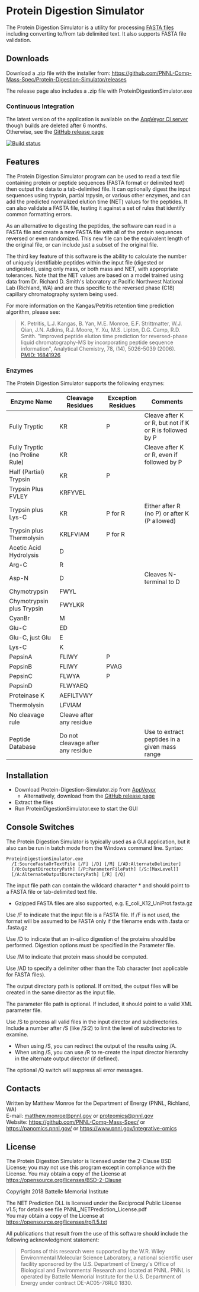 
# Protein Digestion Simulator

The Protein Digestion Simulator is a utility for processing [FASTA files](https://en.wikipedia.org/wiki/FASTA_format)
including converting to/from tab delimited text.  It also supports FASTA file validation.

## Downloads

Download a .zip file with the installer from:
https://github.com/PNNL-Comp-Mass-Spec/Protein-Digestion-Simulator/releases

The release page also includes a .zip file with ProteinDigestionSimulator.exe

### Continuous Integration

The latest version of the application is available on the [AppVeyor CI server](https://ci.appveyor.com/project/PNNLCompMassSpec/protein-digestion-simulator/build/artifacts)
though builds are deleted after 6 months. \
Otherwise, see the [GitHub release page](https://github.com/PNNL-Comp-Mass-Spec/Protein-Digestion-Simulator/releases)

[![Build status](https://ci.appveyor.com/api/projects/status/j6kerul55ql8cd54?svg=true)](https://ci.appveyor.com/project/PNNLCompMassSpec/protein-digestion-simulator)

## Features

The Protein Digestion Simulator program can be used to read a text file containing 
protein or peptide sequences (FASTA format or delimited text) then output the 
data to a tab-delimited file.  It can optionally digest the input sequences 
using trypsin, partial trpysin, or various other enzymes, and can add the predicted 
normalized elution time (NET) values for the peptides.  It can also validate a FASTA file, 
testing it against a set of rules that identify common formatting errors.

As an alternative to digesting the peptides, the software can read in a FASTA file and
create a new FASTA file with all of the protein sequences reversed or even
randomized.  This new file can be the equivalent length of the original file,
or can include just a subset of the original file.

The third key feature of this software is the ability to calculate the number 
of uniquely identifiable peptides within the input file (digested or undigested),
using only mass, or both mass and NET, with appropriate tolerances.  Note that the 
NET values are based on a model trained using data from Dr. Richard D. Smith's
laboratory at Pacific Northwest National Lab (Richland, WA) and are thus specific
to the reversed phase (C18) capillary chromatography system being used.

For more information on the Kangas/Petritis retention time prediction
algorithm, please see:

> K. Petritis, L.J. Kangas, B. Yan, M.E. Monroe, E.F. Strittmatter, W.J. Qian, 
> J.N. Adkins, R.J. Moore, Y. Xu, M.S. Lipton, D.G. Camp, R.D. Smith. 
> "Improved peptide elution time prediction for reversed-phase liquid 
> chromatography-MS by incorporating peptide sequence information",
> Analytical Chemistry, 78, (14), 5026-5039 (2006). \
> [PMID: 16841926](https://www.ncbi.nlm.nih.gov/pubmed/16841926)

### Enzymes

The Protein Digestion Simulator supports the following enzymes:

| Enzyme Name                        |  Cleavage Residues | Exception Residues | Comments                                                 |
|------------------------------------|--------------------|--------------------|----------------------------------------------------------|
| Fully Tryptic                      | KR                 | P                  | Cleave after K or R, but not if K or R is followed by P  |
| Fully Tryptic (no Proline Rule)    | KR                 |                    | Cleave after K or R, even if followed by P               |
| Half (Partial) Trypsin             | KR                 | P                  |                                                          |
| Trypsin Plus FVLEY                 | KRFYVEL            |                    |                                                          |
| Trypsin plus Lys-C                 | KR                 | P for R            | Either after R (no P) or after K (P allowed)             |
| Trypsin plus Thermolysin           | KRLFVIAM           | P for R            |                                                          |
| Acetic Acid Hydrolysis             | D                  |                    |                                                          |
| Arg-C                              | R                  |                    |                                                          |
| Asp-N                              | D                  |                    | Cleaves N-terminal to D                                  |
| Chymotrypsin                       | FWYL               |                    |                                                          |
| Chymotrypsin plus Trypsin          | FWYLKR             |                    |                                                          |
| CyanBr                             | M                  |                    |                                                          |
| Glu-C                              | ED                 |                    |                                                          |
| Glu-C, just Glu                    | E                  |                    |                                                          |
| Lys-C                              | K                  |                    |                                                          |
| PepsinA                            | FLIWY              | P                  |                                                          |
| PepsinB                            | FLIWY              | PVAG               |                                                          |
| PepsinC                            | FLWYA              | P                  |                                                          |
| PepsinD                            | FLWYAEQ            |                    |                                                          |
| Proteinase K                       | AEFILTVWY          |                    |                                                          |
| Thermolysin                        | LFVIAM             |                    |                                                          |
| No cleavage rule                   | Cleave after any residue |              |                                                          | 
| Peptide Database                   | Do not cleavage after any residue |     | Use to extract peptides in a given mass range            |

## Installation

* Download Protein-Digestion-Simulator.zip from [AppVeyor](https://ci.appveyor.com/project/PNNLCompMassSpec/protein-digestion-simulator/build/artifacts)
  * Alternatively, download from the [GitHub release page](https://github.com/PNNL-Comp-Mass-Spec/Protein-Digestion-Simulator/releases)
* Extract the files
* Run ProteinDigestionSimulator.exe to start the GUI

## Console Switches

The Protein Digestion Simulator is typically used as a GUI application, but it also can be run in batch mode from the Windows command line.  Syntax:

```
ProteinDigestionSimulator.exe 
  /I:SourceFastaOrTextFile [/F] [/D] [/M] [/AD:AlternateDelimiter] 
  [/O:OutputDirectoryPath] [/P:ParameterFilePath] [/S:[MaxLevel]] 
  [/A:AlternateOutputDirectoryPath] [/R] [/Q]
```

The input file path can contain the wildcard character * and should point to a FASTA file or tab-delimited text file.
* Gzipped FASTA files are also supported, e.g. E_coli_K12_UniProt.fasta.gz

Use /F to indicate that the input file is a FASTA file.  If /F is not used, the format will be assumed to be FASTA 
only if the filename ends with .fasta or .fasta.gz

Use /D to indicate that an in-silico digestion of the proteins should be performed.  Digestion options must be specified in the Parameter file.

Use /M to indicate that protein mass should be computed.

Use /AD to specify a delimiter other than the Tab character (not applicable for FASTA files).

The output directory path is optional.  If omitted, the output files will be created in the same director as the input file.

The parameter file path is optional.  If included, it should point to a valid XML parameter file.

Use /S to process all valid files in the input director and subdirectories. Include a number after /S (like /S:2) to limit the level of subdirectories to examine.
* When using /S, you can redirect the output of the results using /A.
* When using /S, you can use /R to re-create the input director hierarchy in the alternate output director (if defined).

The optional /Q switch will suppress all error messages.

## Contacts

Written by Matthew Monroe for the Department of Energy (PNNL, Richland, WA) \
E-mail: matthew.monroe@pnnl.gov or proteomics@pnnl.gov\
Website: https://github.com/PNNL-Comp-Mass-Spec/ or https://panomics.pnnl.gov/ or https://www.pnnl.gov/integrative-omics

## License

The Protein Digestion Simulator is licensed under the 2-Clause BSD License; 
you may not use this program except in compliance with the License.  You may obtain 
a copy of the License at https://opensource.org/licenses/BSD-2-Clause

Copyright 2018 Battelle Memorial Institute

The NET Prediction DLL is licensed under the Reciprocal Public License v1.5; 
for details see file PNNL_NETPrediction_License.pdf\
You may obtain a copy of the License at https://opensource.org/licenses/rpl1.5.txt

All publications that result from the use of this software should include 
the following acknowledgment statement:
> Portions of this research were supported by the W.R. Wiley Environmental 
> Molecular Science Laboratory, a national scientific user facility sponsored 
> by the U.S. Department of Energy's Office of Biological and Environmental 
> Research and located at PNNL.  PNNL is operated by Battelle Memorial Institute 
> for the U.S. Department of Energy under contract DE-AC05-76RL0 1830.
